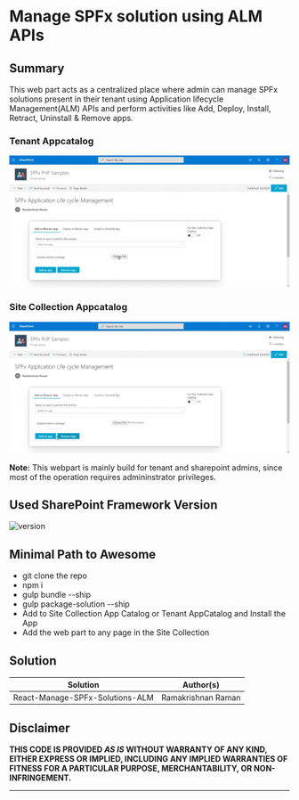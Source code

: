 # Manage SPFx solution using ALM APIs

## Summary

This web part acts as a centralized place where admin can manage SPFx solutions present in their tenant using Application lifecycle Management(ALM) APIs and perform activities like Add, Deploy, Install, Retract, Uninstall & Remove apps.

### Tenant Appcatalog

![Application Lifecycle Management](./assets/SPFxALM.gif)

### Site Collection Appcatalog

![Application Lifecycle Management](./assets/SPFxALMSPAppcatalog.gif)


**Note:**
This webpart is mainly build for tenant and sharepoint admins, since most of the operation requires admininstrator privileges.

## Used SharePoint Framework Version

![version](https://img.shields.io/badge/version-1.10.0-green.svg)

## Minimal Path to Awesome

- git clone the repo
- npm i
- gulp bundle --ship
- gulp package-solution --ship
- Add to Site Collection App Catalog or Tenant AppCatalog and Install the App
- Add the web part to any page in the Site Collection

## Solution

Solution|Author(s)
--------|---------
React-Manage-SPFx-Solutions-ALM|Ramakrishnan Raman

## Disclaimer

**THIS CODE IS PROVIDED *AS IS* WITHOUT WARRANTY OF ANY KIND, EITHER EXPRESS OR IMPLIED, INCLUDING ANY IMPLIED WARRANTIES OF FITNESS FOR A PARTICULAR PURPOSE, MERCHANTABILITY, OR NON-INFRINGEMENT.**

---